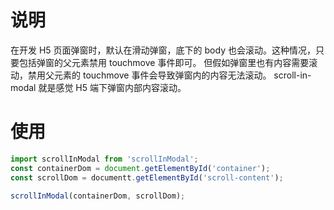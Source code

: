 # 说明
在开发 H5 页面弹窗时，默认在滑动弹窗，底下的 body 也会滚动。这种情况，只要包括弹窗的父元素禁用 touchmove 事件即可。
但假如弹窗里也有内容需要滚动，禁用父元素的 touchmove 事件会导致弹窗内的内容无法滚动。
scroll-in-modal 就是感觉 H5 端下弹窗内部内容滚动。

# 使用

```javascript
import scrollInModal from 'scrollInModal';
const containerDom = document.getElementById('container');
const scrollDom = documentt.getElementById('scroll-content');

scrollInModal(containerDom, scrollDom);
```